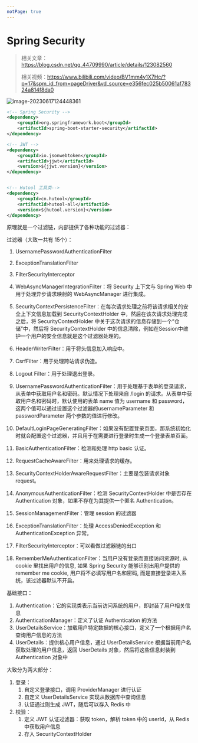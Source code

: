 ```yaml
---
notPage: true
---
```






# Spring Security

> 相关文章：<https://blog.csdn.net/qq_44709990/article/details/123082560>
>
> 相关视频：<https://www.bilibili.com/video/BV1mm4y1X7Hc/?p=17&spm_id_from=pageDriver&vd_source=e356fec025b50061af78324a814f8da0>

![image-20230617124448361](../../../../../../../../../../Users/gzw/AppData/Roaming/Typora/typora-user-images/image-20230617124448361.png)

```xml
<!-- Spring Security -->
<dependency>
    <groupId>org.springframework.boot</groupId>
    <artifactId>spring-boot-starter-security</artifactId>
</dependency>

<!-- JWT -->
<dependency>
    <groupId>io.jsonwebtoken</groupId>
    <artifactId>jjwt</artifactId>
    <version>${jjwt.version}</version>
</dependency>


<!-- Hutool 工具类-->
<dependency>
    <groupId>cn.hutool</groupId>
    <artifactId>hutool-all</artifactId>
    <version>${hutool.version}</version>
</dependency>
```

原理就是一个过滤链，内部提供了各种功能的过滤器：

过滤器（大致一共有 15个）：

1. UsernamePasswordAuthenticationFilter
2. ExceptionTranslationFilter
3. FilterSecurityInterceptor

1. WebAsyncManagerIntegrationFilter：将 Security 上下文与 Spring Web 中用于处理异步请求映射的 WebAsyncManager 进行集成。
2. SecurityContextPersistenceFilter：在每次请求处理之前将该请求相关的安全上下文信息加载到 SecurityContextHolder 中，然后在该次请求处理完成之后，将 SecurityContextHolder 中关于这次请求的信息存储到一个“仓储”中，然后将 SecurityContextHolder 中的信息清除，例如在Session中维护一个用户的安全信息就是这个过滤器处理的。
3. HeaderWriterFilter：用于将头信息加入响应中。
4. CsrfFilter：用于处理跨站请求伪造。
5. Logout Filter：用于处理退出登录。
6. UsernamePasswordAuthenticationFilter：用于处理基于表单的登录请求，从表单中获取用户名和密码。默认情况下处理来自 /login 的请求。从表单中获取用户名和密码时，默认使用的表单 name 值为 username 和 password，这两个值可以通过设置这个过滤器的usernameParameter 和 passwordParameter 两个参数的值进行修改。
7. DefaultLoginPageGeneratingFilter：如果没有配置登录页面，那系统初始化时就会配置这个过滤器，并且用于在需要进行登录时生成一个登录表单页面。
8. BasicAuthenticationFilter：检测和处理 http basic 认证。
9. RequestCacheAwareFilter：用来处理请求的缓存。
10. SecurityContextHolderAwareRequestFilter：主要是包装请求对象request。
11. AnonymousAuthenticationFilter：检测 SecurityContextHolder 中是否存在 Authentication 对象，如果不存在为其提供一个匿名 Authentication。
12. SessionManagementFilter：管理 session 的过滤器
13. ExceptionTranslationFilter：处理 AccessDeniedException 和 AuthenticationException 异常。
14. FilterSecurityInterceptor：可以看做过滤器链的出口
15. RememberMeAuthenticationFilter：当用户没有登录而直接访问资源时, 从 cookie 里找出用户的信息, 如果 Spring Security 能够识别出用户提供的remember me cookie, 用户将不必填写用户名和密码, 而是直接登录进入系统，该过滤器默认不开启。

基础接口：

1. Authentication：它的实现类表示当前访问系统的用户，即封装了用户相关信息
2. AuthenticationManager：定义了认证 Authentication 的方法
3. UserDetailsService：加载用户特定数据的核心接口，定义了一个根据用户名查询用户信息的方法
4. UserDetails：提供核心用户信息，通过 UserDetailsService 根据当前用户名获取处理的用户信息，返回 UserDetails 对象，然后将这些信息封装到 Authentication 对象中

大致分为两大部分：

1. 登录：
   1. 自定义登录接口，调用 ProviderManager 进行认证
   2. 自定义 UserDetailsService 实现从数据库中查询信息
   3. 认证通过则生成 JWT，随后可以存入 Redis 中
2. 校验：
   1. 定义 JWT 认证过滤器：获取 token，解析 token 中的 userId，从 Redis 中获取用户信息
   2. 存入 SecurityContextHolder
